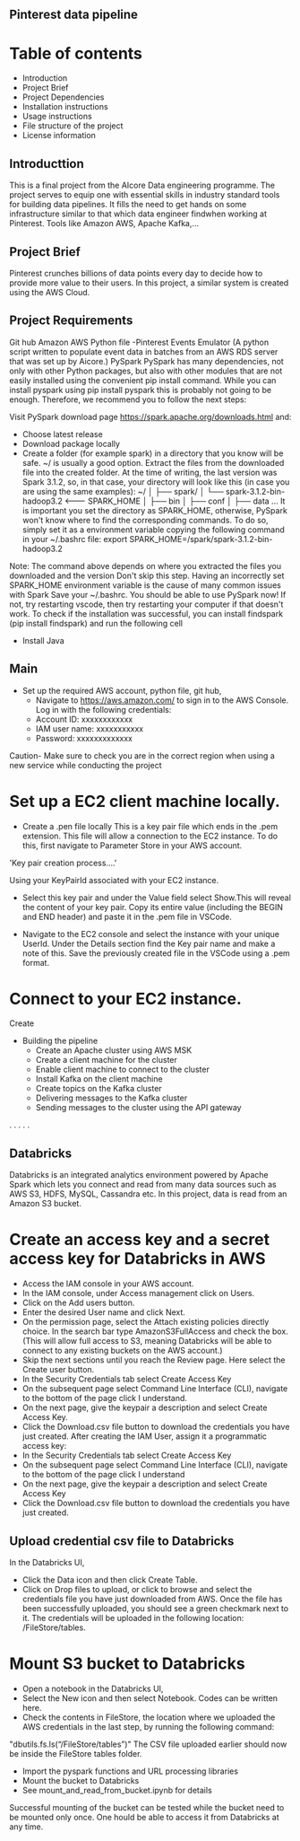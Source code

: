 ## Pinterest data pipeline

# Table of contents

- Introduction
- Project Brief
- Project Dependencies
- Installation instructions
- Usage instructions
- File structure of the project 
- License information

## Introducttion

This is a final project from the AIcore Data engineering programme. The project serves to equip one with essential skills in industry standard tools for building data pipelines. It fills the need to get hands on some infrastructure similar to that which data engineer findwhen working at Pinterest. Tools like Amazon AWS, Apache Kafka,... 

## Project Brief

Pinterest crunches billions of data points every day to decide how to provide more value to their users. In this project, a similar system is created using the AWS Cloud.

## Project Requirements

Git hub
Amazon AWS
Python file -Pinterest Events Emulator
(A python script written to populate event data in batches from an AWS RDS server that was set up by Aicore.)
PySpark
PySpark has many dependencies, not only with other Python packages, but also with other modules that are not easily installed using the convenient pip install command. While you can install pyspark using pip install pyspark this is probably not going to be enough. Therefore, we recommend you to follow the next steps:

Visit PySpark download page https://spark.apache.org/downloads.html and:
- Choose latest release
- Download package locally
- Create a folder (for example spark) in a directory that you know will be safe. ~/ is usually a good option.
Extract the files from the downloaded file into the created folder. At the time of writing, the last version was Spark 3.1.2, so, in that case, your directory will look like this (in case you are using the same examples):
~/
│
├── spark/
│   └── spark-3.1.2-bin-hadoop3.2  <--- SPARK_HOME
│         ├── bin
│         ├── conf
│         ├── data
... 
It is important you set the directory as SPARK_HOME, otherwise, PySpark won't know where to find the corresponding commands. To do so, simply set it as a environment variable copying the following command in your ~/.bashrc file:
export SPARK_HOME=<path to your home directory>/spark/spark-3.1.2-bin-hadoop3.2

Note: The command above depends on where you extracted the files you downloaded and the version
Don't skip this step. Having an incorrectly set SPARK_HOME environment variable is the cause of many common issues with Spark
Save your ~/.bashrc. You should be able to use PySpark now! If not, try restarting vscode, then try restarting your computer if that doesn't work.
To check if the installation was successful, you can install findspark (pip install findspark) and run the following cell
- Install Java


## Main 

- Set up the required AWS account, python file, git hub, 
  - Navigate to https://aws.amazon.com/  to sign in to the AWS Console.
    Log in with the following credentials:
  - Account ID: xxxxxxxxxxxx
  - IAM user name: xxxxxxxxxxx
  - Password: xxxxxxxxxxxxx

Caution- Make sure to check you are in the correct region when using a new service while conducting the project
  # Set up a EC2 client machine locally.  
  - Create a .pen file locally
This is a key pair file which ends in the .pem extension. This file will allow a connection to the EC2 instance. To do this, first navigate to Parameter Store in your AWS account.

'Key pair creation process....'

Using your KeyPairId associated with your EC2 instance. 
  - Select this key pair and under the Value field select Show.This will reveal the content of your key pair. Copy its entire value (including the BEGIN and END header) and paste it in the .pem file in VSCode.

  - Navigate to the EC2 console and select the instance with your unique UserId. Under the Details section find the Key pair name and make a note of this. Save the previously created file in the VSCode using a .pem format.

#  Connect to your EC2 instance.

Create 
- Building the pipeline
    - Create an Apache cluster using AWS MSK
    - Create a client machine for the cluster
    - Enable client machine to connect to the cluster
    - Install Kafka on the client machine
    - Create topics on the Kafka cluster
    - Delivering messages to the Kafka cluster
    - Sending messages to the cluster using the API gateway

.
.
.
.
.

## Databricks
Databricks is an integrated analytics environment powered by Apache Spark which lets you connect and read from many data sources such as AWS S3, HDFS, MySQL, Cassandra etc. In this project, data  is read from an Amazon S3 bucket.

# Create an access key and a secret access key for Databricks in AWS

  - Access the IAM console in your AWS account. 
  - In the IAM console, under Access management click on Users.  
  - Click on the Add users button.
  - Enter the desired User name and click Next.
  - On the permission page, select the Attach existing policies directly choice. In the search bar type AmazonS3FullAccess and check the box. (This will allow full access to S3, meaning Databricks will be able to connect to any existing buckets on the AWS account.)
  - Skip the next sections until you reach the Review page. Here select the Create user button.
  - In the Security Credentials tab select Create Access Key
  - On the subsequent page select Command Line Interface (CLI), navigate to the bottom of the page click I understand.
  - On the next page, give the keypair a description and select Create Access Key.
  - Click the Download.csv file button to download the credentials you have just created. 
  After creating the IAM User, assign it a programmatic access key:
  - In the Security Credentials tab select Create Access Key
  - On the subsequent page select Command Line Interface (CLI), navigate to the bottom of the page click I understand
  - On the next page, give the keypair a description and select Create Access Key
  - Click the Download.csv file button to download the credentials you have just created.

## Upload credential csv file to Databricks
In the Databricks UI, 
 - Click the Data icon and then click Create Table.
 - Click on Drop files to upload, or click to browse and select the credentials file you have just downloaded from AWS. Once the file has been successfully uploaded, you should see a green checkmark next to it.
 The credentials will be uploaded in the following location: /FileStore/tables.

# Mount S3 bucket to Databricks

 - Open a notebook in the Databricks UI, 
 - Select the New icon and then select Notebook. Codes can be written here.
 - Check the contents in FileStore, the location where we uploaded the AWS credentials in the last step, by running the following command:
 
 "dbutils.fs.ls(“/FileStore/tables”)"
 The CSV file uploaded earlier should now be inside the FileStore tables folder.
 
 - Import the pyspark functions and URL processing libraries 
 - Mount the bucket to Databricks
 - See mount_and_read_from_bucket.ipynb for details

Successful mounting of the bucket can be tested while the bucket need to be mounted only once. One hould be able to access it from Databricks at any time.

